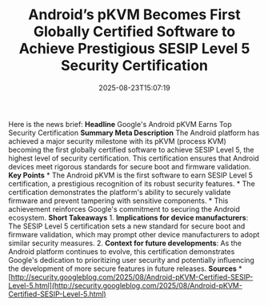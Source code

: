 ﻿---
title: "Android’s pKVM Becomes First Globally Certified Software to Achieve Prestigious SESIP Level 5 Security Certification"
date: "2025-08-23T15:07:19"
category: "Markets"
summary: ""
slug: "androids pkvm becomes first globally certified software to a"
source_urls:
  - "http://security.googleblog.com/2025/08/Android-pKVM-Certified-SESIP-Level-5.html"
seo:
  title: "Android’s pKVM Becomes First Globally Certified Software to Achieve Prestigious SESIP Level 5 Security Certification | Hash n Hedge"
  description: ""
  keywords: ["news", "markets", "brief"]
---
Here is the news brief:  **Headline** Google's Android pKVM Earns Top Security Certification  **Summary Meta Description** The Android platform has achieved a major security milestone with its pKVM (process KVM) becoming the first globally certified software to achieve SESIP Level 5, the highest level of security certification. This certification ensures that Android devices meet rigorous standards for secure boot and firmware validation.  **Key Points**  * The Android pKVM is the first software to earn SESIP Level 5 certification, a prestigious recognition of its robust security features. * The certification demonstrates the platform's ability to securely validate firmware and prevent tampering with sensitive components. * This achievement reinforces Google's commitment to securing the Android ecosystem.  **Short Takeaways**  1. **Implications for device manufacturers**: The SESIP Level 5 certification sets a new standard for secure boot and firmware validation, which may prompt other device manufacturers to adopt similar security measures. 2. **Context for future developments**: As the Android platform continues to evolve, this certification demonstrates Google's dedication to prioritizing user security and potentially influencing the development of more secure features in future releases.  **Sources** * [http://security.googleblog.com/2025/08/Android-pKVM-Certified-SESIP-Level-5.html](http://security.googleblog.com/2025/08/Android-pKVM-Certified-SESIP-Level-5.html) 
